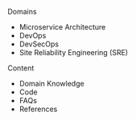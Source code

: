 Domains
* Microservice Architecture
* DevOps
* DevSecOps
* Site Reliability Engineering (SRE)

Content
* Domain Knowledge
* Code 
* FAQs
* References
